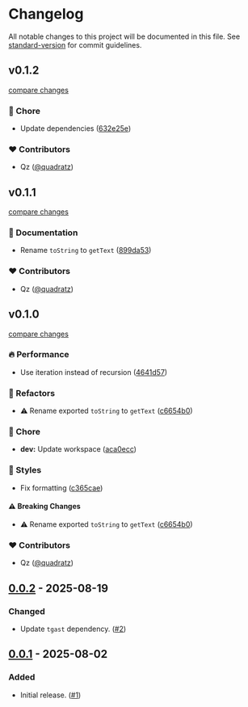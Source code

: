 # Changelog

All notable changes to this project will be documented in this file.
See [standard-version] for commit guidelines.

## v0.1.2

[compare changes](https://github.com/unigramjs/tgast-util-to-string/compare/v0.1.1...v0.1.2)

### 🏡 Chore

- Update dependencies ([632e25e](https://github.com/unigramjs/tgast-util-to-string/commit/632e25e))

### ❤️ Contributors

- Qz ([@quadratz](https://github.com/quadratz))

## v0.1.1

[compare changes](https://github.com/unigramjs/tgast-util-to-string/compare/v0.1.0...v0.1.1)

### 📖 Documentation

- Rename `toString` to `getText` ([899da53](https://github.com/unigramjs/tgast-util-to-string/commit/899da53))

### ❤️ Contributors

- Qz ([@quadratz](https://github.com/quadratz))

## v0.1.0

[compare changes](https://github.com/unigramjs/tgast-util-to-string/compare/v0.0.2...v0.1.0)

### 🔥 Performance

- Use iteration instead of recursion ([4641d57](https://github.com/unigramjs/tgast-util-to-string/commit/4641d57))

### 💅 Refactors

- ⚠️  Rename exported `toString` to `getText` ([c6654b0](https://github.com/unigramjs/tgast-util-to-string/commit/c6654b0))

### 🏡 Chore

- **dev:** Update workspace ([aca0ecc](https://github.com/unigramjs/tgast-util-to-string/commit/aca0ecc))

### 🎨 Styles

- Fix formatting ([c365cae](https://github.com/unigramjs/tgast-util-to-string/commit/c365cae))

#### ⚠️ Breaking Changes

- ⚠️  Rename exported `toString` to `getText` ([c6654b0](https://github.com/unigramjs/tgast-util-to-string/commit/c6654b0))

### ❤️ Contributors

- Qz ([@quadratz](https://github.com/quadratz))

## [0.0.2] - 2025-08-19

### Changed

- Update `tgast` dependency. ([#2])

## [0.0.1] - 2025-08-02

### Added

- Initial release. ([#1])

[0.0.2]: https://github.com/unigramjs/tgast-util-to-string/compare/v0.0.1...v0.0.2
[0.0.1]: https://github.com/unigramjs/tgast-util-to-string/releases/tag/v0.0.1
[#2]: https://github.com/unigramjs/tgast-util-to-string/pull/2
[#1]: https://github.com/unigramjs/tgast-util-to-string/pull/1
[standard-version]: https://github.com/conventional-changelog/standard-version